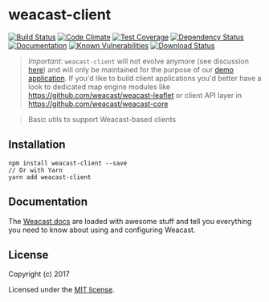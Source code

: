 # weacast-client

[![Build Status](https://travis-ci.org/weacast/weacast-client.png?branch=master)](https://travis-ci.org/weacast/weacast-client)
[![Code Climate](https://codeclimate.com/github/weacast/weacast-client/badges/gpa.svg)](https://codeclimate.com/github/weacast/weacast-client)
[![Test Coverage](https://codeclimate.com/github/weacast/weacast-client/badges/coverage.svg)](https://codeclimate.com/github/weacast/weacast-client/coverage)
[![Dependency Status](https://img.shields.io/david/weacast/weacast-client.svg?style=flat-square)](https://david-dm.org/weacast/weacast-client)
[![Documentation](https://img.shields.io/badge/documentation-available-brightgreen.svg)](https://weacast.gitbooks.io/weacast-docs/api/)
[![Known Vulnerabilities](https://snyk.io/test/github/weacast/weacast-client/badge.svg)](https://snyk.io/test/github/weacast/weacast-client)
[![Download Status](https://img.shields.io/npm/dm/weacast-client.svg?style=flat-square)](https://www.npmjs.com/package/weacast-client)

> _Important:_ `weacast-client` will not evolve anymore (see discussion [here](https://github.com/weacast/weacast-client/issues/6)) and will only be maintained for the purpose of our [demo application](https://github.com/weacast/weacast). If you'd like to build client applications you'd better have a look to dedicated map engine modules like https://github.com/weacast/weacast-leaflet or client API layer in https://github.com/weacast/weacast-core

> Basic utils to support Weacast-based clients

## Installation

```
npm install weacast-client --save
// Or with Yarn
yarn add weacast-client
```

## Documentation

The [Weacast docs](https://weacast.gitbooks.io/weacast-docs/) are loaded with awesome stuff and tell you everything you need to know about using and configuring Weacast.

## License

Copyright (c) 2017

Licensed under the [MIT license](LICENSE).
